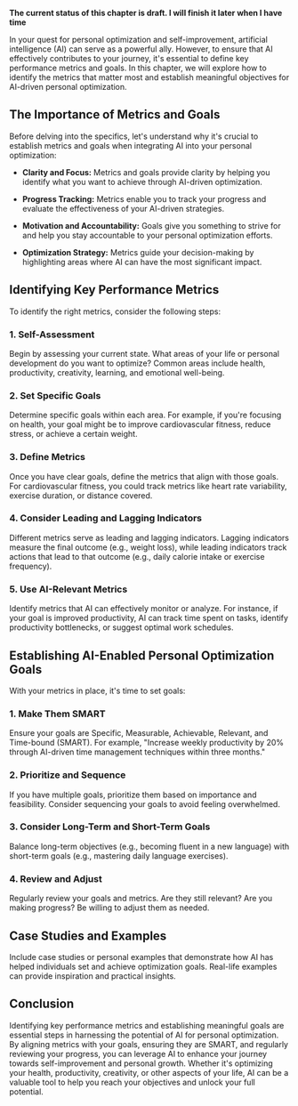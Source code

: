 **The current status of this chapter is draft. I will finish it later when I have time**

In your quest for personal optimization and self-improvement, artificial intelligence (AI) can serve as a powerful ally. However, to ensure that AI effectively contributes to your journey, it's essential to define key performance metrics and goals. In this chapter, we will explore how to identify the metrics that matter most and establish meaningful objectives for AI-driven personal optimization.

**The Importance of Metrics and Goals**
---------------------------------------

Before delving into the specifics, let's understand why it's crucial to establish metrics and goals when integrating AI into your personal optimization:

* **Clarity and Focus:** Metrics and goals provide clarity by helping you identify what you want to achieve through AI-driven optimization.

* **Progress Tracking:** Metrics enable you to track your progress and evaluate the effectiveness of your AI-driven strategies.

* **Motivation and Accountability:** Goals give you something to strive for and help you stay accountable to your personal optimization efforts.

* **Optimization Strategy:** Metrics guide your decision-making by highlighting areas where AI can have the most significant impact.

**Identifying Key Performance Metrics**
---------------------------------------

To identify the right metrics, consider the following steps:

### **1. Self-Assessment**

Begin by assessing your current state. What areas of your life or personal development do you want to optimize? Common areas include health, productivity, creativity, learning, and emotional well-being.

### **2. Set Specific Goals**

Determine specific goals within each area. For example, if you're focusing on health, your goal might be to improve cardiovascular fitness, reduce stress, or achieve a certain weight.

### **3. Define Metrics**

Once you have clear goals, define the metrics that align with those goals. For cardiovascular fitness, you could track metrics like heart rate variability, exercise duration, or distance covered.

### **4. Consider Leading and Lagging Indicators**

Different metrics serve as leading and lagging indicators. Lagging indicators measure the final outcome (e.g., weight loss), while leading indicators track actions that lead to that outcome (e.g., daily calorie intake or exercise frequency).

### **5. Use AI-Relevant Metrics**

Identify metrics that AI can effectively monitor or analyze. For instance, if your goal is improved productivity, AI can track time spent on tasks, identify productivity bottlenecks, or suggest optimal work schedules.

**Establishing AI-Enabled Personal Optimization Goals**
-------------------------------------------------------

With your metrics in place, it's time to set goals:

### **1. Make Them SMART**

Ensure your goals are Specific, Measurable, Achievable, Relevant, and Time-bound (SMART). For example, "Increase weekly productivity by 20% through AI-driven time management techniques within three months."

### **2. Prioritize and Sequence**

If you have multiple goals, prioritize them based on importance and feasibility. Consider sequencing your goals to avoid feeling overwhelmed.

### **3. Consider Long-Term and Short-Term Goals**

Balance long-term objectives (e.g., becoming fluent in a new language) with short-term goals (e.g., mastering daily language exercises).

### **4. Review and Adjust**

Regularly review your goals and metrics. Are they still relevant? Are you making progress? Be willing to adjust them as needed.

**Case Studies and Examples**
-----------------------------

Include case studies or personal examples that demonstrate how AI has helped individuals set and achieve optimization goals. Real-life examples can provide inspiration and practical insights.

**Conclusion**
--------------

Identifying key performance metrics and establishing meaningful goals are essential steps in harnessing the potential of AI for personal optimization. By aligning metrics with your goals, ensuring they are SMART, and regularly reviewing your progress, you can leverage AI to enhance your journey towards self-improvement and personal growth. Whether it's optimizing your health, productivity, creativity, or other aspects of your life, AI can be a valuable tool to help you reach your objectives and unlock your full potential.

